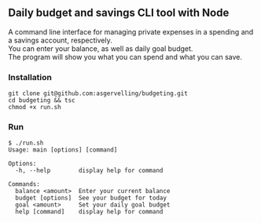 ## Daily budget and savings CLI tool with Node
A command line interface for managing private expenses
in a spending and a savings account, respectively. \
You can enter your balance, as well as daily goal budget. \
The program will show you what you can spend and what you can save.

### Installation
```
git clone git@github.com:asgervelling/budgeting.git
cd budgeting && tsc
chmod +x run.sh
```

### Run
```
$ ./run.sh
Usage: main [options] [command]

Options:
  -h, --help        display help for command

Commands:
  balance <amount>  Enter your current balance
  budget [options]  See your budget for today
  goal <amount>     Set your daily goal budget
  help [command]    display help for command
```